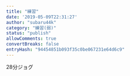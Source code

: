 ```yaml
---
title: "練習"
date: '2019-05-09T22:31:27'
author: "subaru44k"
category: "練習(弱)"
status: "publish"
allowComments: true
convertBreaks: false
entryHash: "94454851b093f35c0be067231e64d6c9"
---
```

28分ジョグ
